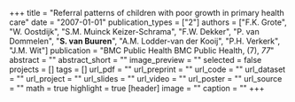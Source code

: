+++
title = "Referral patterns of children with poor growth in primary health care"
date = "2007-01-01"
publication_types = ["2"]
authors = ["F.K. Grote", "W. Oostdijk", "S.M. Muinck Keizer-Schrama", "F.W. Dekker", "P. van Dommelen", "**S. van Buuren**", "A.M. Lodder-van der Kooij", "P.H. Verkerk", "J.M. Wit"]
publication = "BMC Public Health BMC Public Health, (7), _77_"
abstract = ""
abstract_short = ""
image_preview = ""
selected = false
projects = []
tags = []
url_pdf = ""
url_preprint = ""
url_code = ""
url_dataset = ""
url_project = ""
url_slides = ""
url_video = ""
url_poster = ""
url_source = ""
math = true
highlight = true
[header]
image = ""
caption = ""
+++
